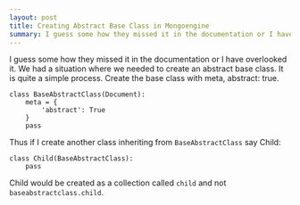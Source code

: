 ```yaml
---
layout: post
title: Creating Abstract Base Class in Mongoengine
summary: I guess some how they missed it in the documentation or I have overlooked it. We had a situation where we needed to create an abstract base class. It is quite a simple process. 
---
```


I guess some how they missed it in the documentation or I have overlooked it. We had a situation where we needed to create an abstract base class. It is quite a simple process. Create the base class with meta, abstract: true. 

    class BaseAbstractClass(Document):
        meta = {
            'abstract': True
        }
        pass
        
Thus if I create another class inheriting from `BaseAbstractClass` say Child:

    class Child(BaseAbstractClass):
        pass

Child would be created as a collection called `child` and not `baseabstractclass.child`.
